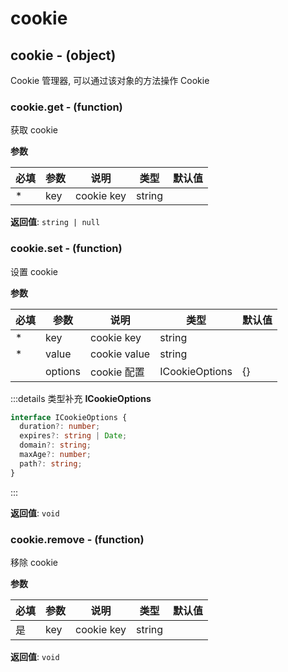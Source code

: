 # cookie

## cookie - (object)

Cookie 管理器, 可以通过该对象的方法操作 Cookie

### cookie.get - (function)

获取 cookie

**参数**

| 必填 | 参数 | 说明       | 类型   | 默认值 |
| ---- | ---- | ---------- | ------ | ------ |
| \*   | key  | cookie key | string |        |

**返回值**: `string | null`

### cookie.set - (function)

设置 cookie

**参数**

| 必填 | 参数    | 说明         | 类型           | 默认值 |
| ---- | ------- | ------------ | -------------- | ------ |
| \*   | key     | cookie key   | string         |        |
| \*   | value   | cookie value | string         |        |
|      | options | cookie 配置  | ICookieOptions | \{}    |

:::details 类型补充
**ICookieOptions**

```ts
interface ICookieOptions {
  duration?: number;
  expires?: string | Date;
  domain?: string;
  maxAge?: number;
  path?: string;
}
```

:::

**返回值**: `void`

### cookie.remove - (function)

移除 cookie

**参数**

| 必填 | 参数 | 说明       | 类型   | 默认值 |
| ---- | ---- | ---------- | ------ | ------ |
| 是   | key  | cookie key | string |        |

**返回值**: `void`
